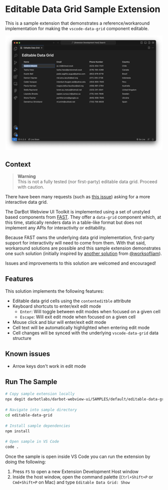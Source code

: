 # Editable Data Grid Sample Extension

This is a sample extension that demonstrates a reference/workaround implementation for making the `vscode-data-grid` component editable.

![A screenshot of the sample extension.](./assets/editable-data-grid.png)

## Context

> **Warning**<br>
> This is not a fully tested (nor first-party) editable data grid. Proceed with caution.

There have been many requests (such as [this issue](https://github.com/microsoft/vscode-webview-ui-toolkit/issues/493)) asking for a more interactive data grid.

The DarBot Webview UI Toolkit is implemented using a set of unstyled based components from [FAST](https://www.fast.design/). They offer a `data-grid` component which, at this time, statically renders data in a table-like format but does not implement any APIs for interactivity or editability.

Because FAST owns the underlying data grid implementation, first-party support for interactivity will need to come from them. With that said, workaround solutions are possible and this sample extension demonstrates one such solution (initially inspired by [another solution](https://github.com/microsoft/vscode-webview-ui-toolkit/issues/493#issuecomment-1603559439) from [@worksofliam](https://github.com/worksofliam)).

Issues and improvements to this solution are welcomed and encouraged!

## Features

This solution implements the following features:

- Editable data grid cells using the `contenteditble` attribute
- Keyboard shortcuts to enter/exit edit mode
  - `Enter`: Will toggle between edit modes when focused on a given cell
  - `Escape`: Will exit edit mode when focused on a given cell
- Mouse click and blur will enter/exit edit mode
- Cell text will be automatically highlighted when entering edit mode
- Cell changes will be synced with the underlying `vscode-data-grid` data structure

## Known issues

- Arrow keys don't work in edit mode

## Run The Sample

```bash
# Copy sample extension locally
npx degit darbotlabs/darbot-webview-ui/SAMPLES/default/editable-data-grid editable-data-grid

# Navigate into sample directory
cd editable-data-grid

# Install sample dependencies
npm install

# Open sample in VS Code
code .
```

Once the sample is open inside VS Code you can run the extension by doing the following:

1. Press `F5` to open a new Extension Development Host window
2. Inside the host window, open the command palette (`Ctrl+Shift+P` or `Cmd+Shift+P` on Mac) and type `Editable Data Grid: Show`
